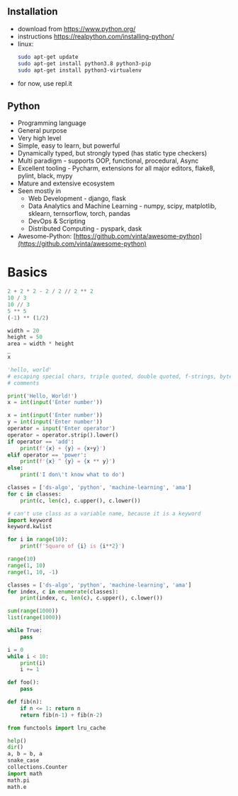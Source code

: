 
Installation
------------

- download from https://www.python.org/
- instructions https://realpython.com/installing-python/
- linux:
	```bash
	sudo apt-get update
	sudo apt-get install python3.8 python3-pip
	sudo apt-get install python3-virtualenv
	```
- for now, use repl.it

Python
---------

- Programming language
- General purpose
- Very high level
- Simple, easy to learn, but powerful
- Dynamically typed, but strongly typed (has static type checkers)
- Multi paradigm - supports OOP, functional, procedural, Async
- Excellent tooling - Pycharm, extensions for all major editors, flake8, pylint, black, mypy
- Mature and extensive ecosystem
- Seen mostly in
	- Web Development - django, flask
	- Data Analytics and Machine Learning - numpy, scipy, matplotlib, sklearn, ternsorflow, torch, pandas
	- DevOps & Scripting
	- Distributed Computing - pyspark, dask
- Awesome-Python: [https://github.com/vinta/awesome-python](https://github.com/vinta/awesome-python)

# Basics
```py
2 + 2 * 2 - 2 / 2 // 2 ** 2
10 / 3
10 // 3
5 ** 5
(-1) ** (1/2)
```

```py
width = 20
height = 50
area = width * height
_
x
```

```py
'hello, world'
# escaping special chars, triple quoted, double quoted, f-strings, byte-strings
# comments
```

```py
print('Hello, World!')
x = int(input('Enter number'))
```


```py
x = int(input('Enter number'))
y = int(input('Enter number'))
operator = input('Enter operator')
operator = operator.strip().lower()
if operator == 'add':
    print(f'{x} + {y} = {x+y}')
elif operator == 'power':
    print(f'{x} ^ {y} = {x ** y}')
else:
    print('I don\'t know what to do')
```

```py
classes = ['ds-algo', 'python', 'machine-learning', 'ama']
for c in classes:
	print(c, len(c), c.upper(), c.lower())

# can't use class as a variable name, because it is a keyword
import keyword
keyword.kwlist
```

```py
for i in range(10):
	print(f'Square of {i} is {i**2}')
```

```py
range(10)
range(1, 10)
range(1, 10, -1)
```

```py
classes = ['ds-algo', 'python', 'machine-learning', 'ama']
for index, c in enumerate(classes):
	print(index, c, len(c), c.upper(), c.lower())
```

```py
sum(range(1000))
list(range(1000))
```

```py
while True:
	pass

i = 0
while i < 10:
	print(i)
	i += 1
```

```py
def foo():
	pass

def fib(n):
	if n <= 1: return n
	return fib(n-1) + fib(n-2)

from functools import lru_cache

help()
dir()
a, b = b, a
snake_case
collections.Counter
import math
math.pi
math.e
```


